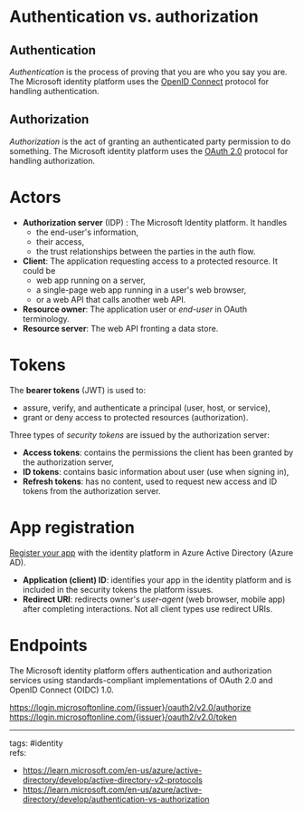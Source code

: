 # Authentication vs. authorization

## Authentication

_Authentication_ is the process of proving that you are who you say you are. The Microsoft identity platform uses the [OpenID Connect](https://openid.net/connect/) protocol for handling authentication.

## Authorization

_Authorization_ is the act of granting an authenticated party permission to do something. The Microsoft identity platform uses the [OAuth 2.0](https://oauth.net/2/) protocol for handling authorization.

# Actors

- **Authorization server** (IDP) : The Microsoft Identity platform. It handles
	- the end-user's information,
	- their access,
	- the trust relationships between the parties in the auth flow.
- **Client**: The application requesting access to a protected resource. It could be
	- web app running on a server,
	- a single-page web app running in a user's web browser,
	- or a web API that calls another web API.
- **Resource owner**: The application user or _end-user_ in OAuth terminology.
- **Resource server**: The web API fronting a data store.

# Tokens

The **bearer tokens** (JWT) is used to:
- assure, verify, and authenticate a principal (user, host, or service),
- grant or deny access to protected resources (authorization).

Three types of _security tokens_ are issued by the authorization server:
- **Access tokens**: contains the permissions the client has been granted by the authorization server,
- **ID tokens**: contains basic information about user (use when signing in),
- **Refresh tokens**: has no content, used to request new access and ID tokens from the authorization server.

# App registration

[Register your app](https://learn.microsoft.com/en-us/azure/active-directory/develop/quickstart-register-app) with the identity platform in Azure Active Directory (Azure AD).

- **Application (client) ID**: identifies your app in the identity platform and is included in the security tokens the platform issues.
- **Redirect URI**: redirects owner's _user-agent_ (web browser, mobile app) after completing interactions. Not all client types use redirect URIs.

# Endpoints

The Microsoft identity platform offers authentication and authorization services using standards-compliant implementations of OAuth 2.0 and OpenID Connect (OIDC) 1.0.

https://login.microsoftonline.com/{issuer}/oauth2/v2.0/authorize  
https://login.microsoftonline.com/{issuer}/oauth2/v2.0/token

---
tags: #identity  
refs:
- https://learn.microsoft.com/en-us/azure/active-directory/develop/active-directory-v2-protocols
- https://learn.microsoft.com/en-us/azure/active-directory/develop/authentication-vs-authorization
